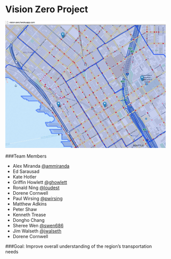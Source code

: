 Vision Zero Project
===

![Screenshot](VisionZeroStreetScore.png)

###Team Members

* Alex Miranda [@ammiranda](http://github.com/ammiranda)
* Ed Sarausad
* Kate Hotler
* Griffin Howlett [@ghowlett](http://github.com/ghowlett)
* Ronald Ning [@loudest](http://github.com/loudest)
* Dorene Cornwell
* Paul Wirsing [@pwirsing](http://github.com/pwirsing)
* Matthew Adkins
* Peter Shaw
* Kenneth Trease
* Dongho Chang
* Sheree Wen [@swen686](http://github.com/swen686)
* Jim Walseth [@jwalseth](http://github.com/jwalseth)
* Dorene Cornwell

###Goal: Improve overall understanding of the region’s transportation needs
